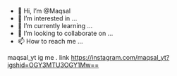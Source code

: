 - 👋 Hi, I’m @Maqsal
- 👀 I’m interested in ...
- 🌱 I’m currently learning ...
- 💞️ I’m looking to collaborate on ...
- 📫 How to reach me ... 

<!---
Maqsal/Maqsal is a ✨ special ✨ repository because its `README.md` (this file) appears on your GitHub profile.
You can click the Preview link to take a look at your changes.
--->
maqsal_yt ig me .  link https://instagram.com/maqsal_yt?igshid=OGY3MTU3OGY1Mw==
